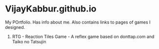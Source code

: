 # VijayKabbur.github.io
My POrtfolio. Has info about me. Also contains links to pages of games I designed.
1. RTG - Reaction Tiles Game -  A reflex game based on donttap.com and Taiko no Tatsujin
